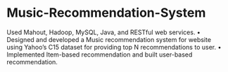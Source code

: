 # Music-Recommendation-System
Used Mahout, Hadoop, MySQL, Java, and RESTful web services.
•	Designed and developed a Music recommendation system for website using Yahoo’s C15 dataset for providing top N recommendations to user.
•	Implemented Item-based recommendation and built user-based recommendation.
